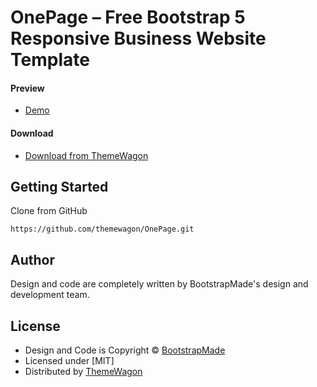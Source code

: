 # OnePage – Free Bootstrap 5 Responsive Business Website Template

#### Preview

 - [Demo](https://themewagon.github.io/OnePage/)

#### Download
 - [Download from ThemeWagon](https://themewagon.com/themes/onepage/)
 
 
## Getting Started

Clone from GitHub 
```
https://github.com/themewagon/OnePage.git
```

## Author

Design and code are completely written by BootstrapMade's design and development team.  


## License

 - Design and Code is Copyright &copy; [BootstrapMade](https://bootstrapmade.com/)
 - Licensed under [MIT]
 - Distributed by [ThemeWagon](https://themewagon.com)



